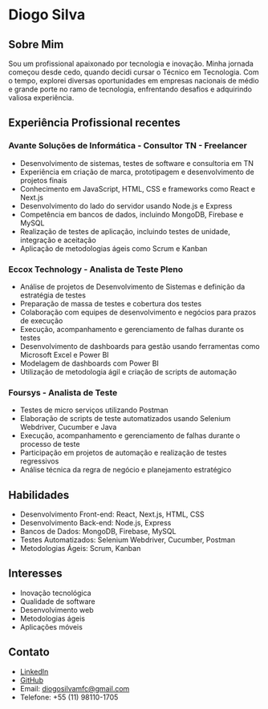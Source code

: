 # Diogo Silva

## Sobre Mim
Sou um profissional apaixonado por tecnologia e inovação. Minha jornada começou desde cedo, quando decidi cursar o Técnico em Tecnologia. Com o tempo, explorei diversas oportunidades em empresas nacionais de médio e grande porte no ramo de tecnologia, enfrentando desafios e adquirindo valiosa experiência.

## Experiência Profissional recentes

### Avante Soluções de Informática - Consultor TN - Freelancer
- Desenvolvimento de sistemas, testes de software e consultoria em TN
- Experiência em criação de marca, prototipagem e desenvolvimento de projetos finais
- Conhecimento em JavaScript, HTML, CSS e frameworks como React e Next.js
- Desenvolvimento do lado do servidor usando Node.js e Express
- Competência em bancos de dados, incluindo MongoDB, Firebase e MySQL
- Realização de testes de aplicação, incluindo testes de unidade, integração e aceitação
- Aplicação de metodologias ágeis como Scrum e Kanban

### Eccox Technology - Analista de Teste Pleno
- Análise de projetos de Desenvolvimento de Sistemas e definição da estratégia de testes
- Preparação de massa de testes e cobertura dos testes
- Colaboração com equipes de desenvolvimento e negócios para prazos de execução
- Execução, acompanhamento e gerenciamento de falhas durante os testes
- Desenvolvimento de dashboards para gestão usando ferramentas como Microsoft Excel e Power BI
- Modelagem de dashboards com Power BI
- Utilização de metodologia ágil e criação de scripts de automação

### Foursys - Analista de Teste
- Testes de micro serviços utilizando Postman
- Elaboração de scripts de teste automatizados usando Selenium Webdriver, Cucumber e Java
- Execução, acompanhamento e gerenciamento de falhas durante o processo de teste
- Participação em projetos de automação e realização de testes regressivos
- Análise técnica da regra de negócio e planejamento estratégico

## Habilidades
- Desenvolvimento Front-end: React, Next.js, HTML, CSS
- Desenvolvimento Back-end: Node.js, Express
- Bancos de Dados: MongoDB, Firebase, MySQL
- Testes Automatizados: Selenium Webdriver, Cucumber, Postman
- Metodologias Ágeis: Scrum, Kanban

## Interesses
- Inovação tecnológica
- Qualidade de software
- Desenvolvimento web
- Metodologias ágeis
- Aplicações móveis

## Contato
- [LinkedIn](https://www.linkedin.com/in/diogo-pgs-silva/)
- [GitHub](https://github.com/diogomfc)
- Email: diogosilvamfc@gmail.com
- Telefone: +55 (11) 98110-1705

